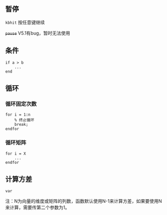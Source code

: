 ## 暂停
`kbhit` 按任意键继续

~~`pause`~~  V5.1有bug，暂时无法使用

## 条件
```
if a > b
    ...
end
```

## 循环
### 循环固定次数
```
for i = 1:n
    % 终止循环
    break;
endfor
```

### 循环矩阵
```
for i = X
    ...
endfor
```

## 计算方差
`var`

注：N为向量的维度或矩阵的列数，函数默认使用N-1来计算方差，如果要使用N来计算，需要传第二个参数为1。

